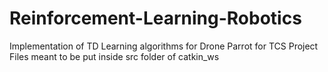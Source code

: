 # Reinforcement-Learning-Robotics
Implementation of TD Learning algorithms for Drone Parrot for TCS Project
Files meant to be put inside src folder of catkin_ws
